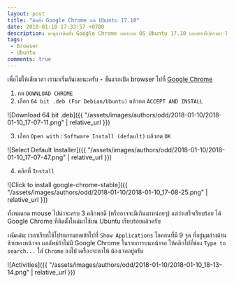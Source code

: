 ```yaml
---
layout: post
title: "ติดตั้ง Google Chrome บน Ubuntu 17.10"
date: 2018-01-10 17:33:57 +0700
description: มาดูการติดตั้ง Google Chrome บนระบบ OS Ubuntu 17.10 แบบตรงไปตรงมา ใช้ GUI คลิก ‣ คลิก ‣ คลิก ไป 3 ครั้งได้ครับ แล้วก็เสร็จเรียบร้อย :)
tags:
 - Browser
 - Ubuntu
comments: true
---
```

เพื่อไม่ให้เสียเวลา เรามาเริ่มกันเลยนะครับ ‣ ขั้นแรกเปิด browser ไปที่ [Google Chrome](https://www.google.com/chrome/browser/desktop/index.html)

1. กด `DOWNLOAD CHROME`
2. เลือก `64 bit .deb (For Debian/Ubuntu)` แล้วกด `ACCEPT AND INSTALL`

  ![Download 64 bit .deb]({{ "/assets/images/authors/odd/2018-01-10/2018-01-10_17-07-11.png" | relative_url }})

3. เลือก `Open with` : `Software Install (default)` แล้วกด `OK`

  ![Select Default Installer]({{ "/assets/images/authors/odd/2018-01-10/2018-01-10_17-07-47.png" | relative_url }})

4. คลิกที่ `Install`

  ![Click to install google-chrome-stable]({{ "/assets/images/authors/odd/2018-01-10/2018-01-10_17-08-25.png" | relative_url }})

ทั้งหมดกด mouse ไปน่าจะครบ 3 คลิกพอดี (หรืออาจจะมีเกินมาหน่อยๆ) แต่ว่าเสร็จเรียบร้อย ได้ Google Chrome ที่ติดตั้งใหม่มาใช้บน Ubuntu เรียบร้อยแล้วครับ

*เพิ่มเติม:* เวลาเรียกใช้โปรแกรมกดเข้าไปที่ `Show Applications` ไอคอนที่มี 9 จุด ที่อยู่มุมล่างด้านซ้ายของหน้าจอ ผลลัพธ์ถ้าไม่มี Google Chrome ในรายการบนหน้าจอ ให้คลิกไปที่ช่อง `Type to search...` ใส่ `Chrome` ลงไป เครื่องจะหาให้ ต้องเจออยู่ครับ

![Activities]({{ "/assets/images/authors/odd/2018-01-10/2018-01-10_18-13-14.png" | relative_url }})
